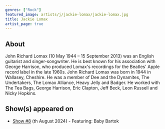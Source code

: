 ```yaml
---
genres: ["Rock"]
featured_image: artists/j/jackie-lomax/jackie-lomax.jpg
title: Jackie Lomax
artist_page: true
---
```

## About

John Richard Lomax (10 May 1944 – 15 September 2013) was an English guitarist and singer-songwriter. He is best known for his association with George Harrison, who produced Lomax's recordings for the Beatles' Apple record label in the late 1960s.
John Richard Lomax was born in 1944 in Wallasey, Cheshire. He was a member of Dee and the Dynamites, The Undertakers, The Lomax Alliance, Heavy Jelly and Badger. He worked with The Tea Bags, George Harrison, Eric Clapton, Jeff Beck, Leon Russell and Nicky Hopkins.

## Show(s) appeared on

- [Show #8](/shows/featuring-baby-bartok/) (th August 2024) - Featuring: Baby Bartok

